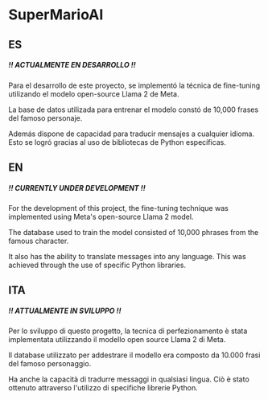 # SuperMarioAI

<h2>ES</h2>
<h5>!! ACTUALMENTE EN DESARROLLO !!</h5>
<p>Para el desarrollo de este proyecto, se implementó la técnica de fine-tuning utilizando el modelo open-source Llama 2 de Meta.</p>

<p>La base de datos utilizada para entrenar el modelo constó de 10,000 frases del famoso personaje.</p>

<p>Además dispone de capacidad para traducir mensajes a cualquier idioma. Esto se logró gracias al uso de bibliotecas de Python específicas.</p>

<h2>EN</h2>
<h5>!! CURRENTLY UNDER DEVELOPMENT !!</h5>
<p>For the development of this project, the fine-tuning technique was implemented using Meta's open-source Llama 2 model.</p>

<p>The database used to train the model consisted of 10,000 phrases from the famous character.</p>

<p>It also has the ability to translate messages into any language. This was achieved through the use of specific Python libraries.</p>

<h2>ITA</h2>
<h5>!! ATTUALMENTE IN SVILUPPO !!</h5>
<p>Per lo sviluppo di questo progetto, la tecnica di perfezionamento è stata implementata utilizzando il modello open source Llama 2 di Meta.</p>

<p>Il database utilizzato per addestrare il modello era composto da 10.000 frasi del famoso personaggio.</p>

<p>Ha anche la capacità di tradurre messaggi in qualsiasi lingua. Ciò è stato ottenuto attraverso l'utilizzo di specifiche librerie Python.</p>
